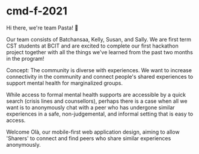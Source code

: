 # cmd-f-2021

Hi there, we're team Pasta! 🍝

Our team consists of Batchansaa, Kelly, Susan, and Sally.
We are first term CST students at BCIT and are excited to complete our first hackathon project together with all the things we've learned from the past two months in the program!

Concept: The community is diverse with experiences. We want to increase connectivity in the community and connect people's shared experiences to support mental health for marginalized groups.

While access to formal mental health supports are accessible by a quick search (crisis lines and counsellors), perhaps there is a case when all we want is to anonymously chat with a peer who has undergone similar experiences in a safe, non-judgemental, and informal setting that is easy to access.

Welcome Olà, our mobile-first web application design, aiming to allow 'Sharers' to connect and find peers who share similar experiences anonymously.

